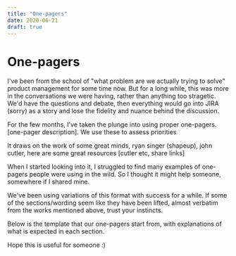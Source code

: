 ```yaml
---
title: "One-pagers"
date: 2020-06-21
draft: true
---
```


# One-pagers

I've been from the school of "what problem are we actually trying to solve" product management for some time now. But for a long while, this was more in the conversations we were having, rather than anything too stragetic. We'd have the questions and debate, then everything would go into JIRA (sorry) as a story and lose the fidelity and nuance behind the discussion.

For the few months, I've taken the plunge into using proper one-pagers. [one-pager description]. We use these to assess priorities

It draws on the work of some great minds, ryan singer (shapeup), john cutler, here are some great resources [cutler etc, share links]

When I started looking into it, I struggled to find many examples of one-pagers people were using in the wild. So I thought it might help someone, somewhere if I shared mine.

We've been using variations of this format with success for a while. If some of the sections/wording seem like they have been lifted, almost verbatim from the works mentioned above, trust your instincts.

Below is the template that our one-pagers start from, with explanations of what is expected in each section.

Hope this is useful for someone :)
